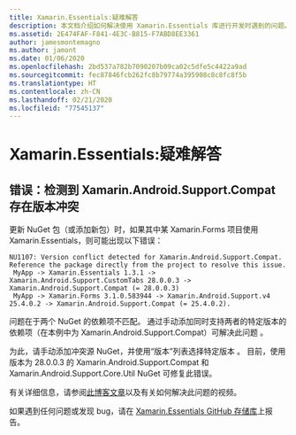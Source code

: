 ```yaml
---
title: Xamarin.Essentials:疑难解答
description: 本文档介绍如何解决使用 Xamarin.Essentials 库进行开发时遇到的问题。
ms.assetid: 2E474FAF-F841-4E3C-B815-F7ABD8EE3361
author: jamesmontemagno
ms.author: jamont
ms.date: 01/06/2020
ms.openlocfilehash: 2bd537a782b7090207b09ca02c5dfe5c4422a9ad
ms.sourcegitcommit: fec87846fcb262fc8b79774a395908c8c8fc8f5b
ms.translationtype: HT
ms.contentlocale: zh-CN
ms.lasthandoff: 02/21/2020
ms.locfileid: "77545137"
---
```

# <a name="xamarinessentials-troubleshooting"></a>Xamarin.Essentials:疑难解答

## <a name="error-version-conflict-detected-for-xamarinandroidsupportcompat"></a>错误：检测到 Xamarin.Android.Support.Compat 存在版本冲突

更新 NuGet 包（或添加新包）时，如果其中某 Xamarin.Forms 项目使用 Xamarin.Essentials，则可能出现以下错误：

```error
NU1107: Version conflict detected for Xamarin.Android.Support.Compat. Reference the package directly from the project to resolve this issue. 
 MyApp -> Xamarin.Essentials 1.3.1 -> Xamarin.Android.Support.CustomTabs 28.0.0.3 -> Xamarin.Android.Support.Compat (= 28.0.0.3) 
 MyApp -> Xamarin.Forms 3.1.0.583944 -> Xamarin.Android.Support.v4 25.4.0.2 -> Xamarin.Android.Support.Compat (= 25.4.0.2).
```

问题在于两个 NuGet 的依赖项不匹配。 通过手动添加同时支持两者的特定版本的依赖项（在本例中为 Xamarin.Android.Support.Compat）可解决此问题  。

为此，请手动添加冲突源 NuGet，并使用“版本”列表选择特定版本  。 目前，使用版本为 28.0.0.3 的 Xamarin.Android.Support.Compat 和 Xamarin.Android.Support.Core.Util NuGet 可修复此错误。

有关详细信息，请参阅[此博客文章](https://redth.codes/how-to-fix-the-dreaded-version-conflict-nuget-error-in-your-xamarin-android-projects/)以及有关如何解决此问题的视频。

如果遇到任何问题或发现 bug，请在 [Xamarin.Essentials GitHub 存储库](https://github.com/xamarin/Essentials)上报告。
